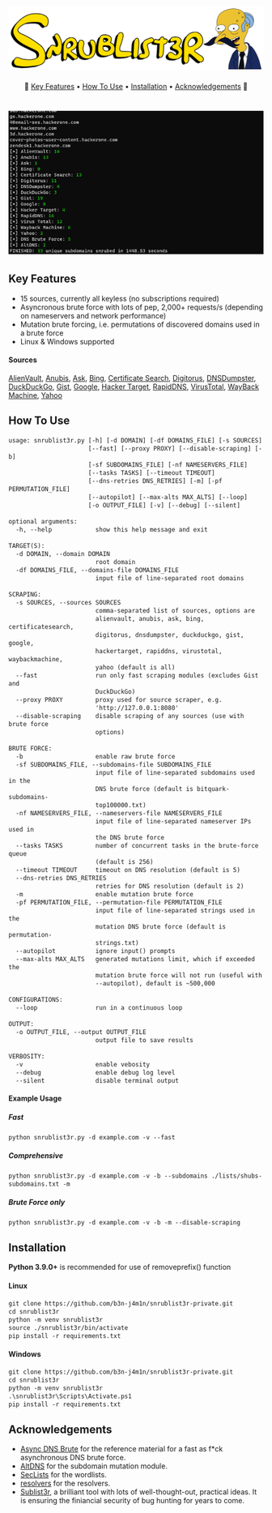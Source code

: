 
<h1 align="center">
  <img src="static/logo.png" alt="Snrublist3r"</a>
  <br>
</h1>

<p align="center">
🍩
  <a href="#key-features">Key Features</a> •
  <a href="#how-to-use">How To Use</a> •
  <a href="#installation">Installation</a> •
  <a href="#acknowledgements">Acknowledgements</a>
🍺
</p>

<h1 align="center">
  <img src="static/demo.png" alt="demo"</a>
  <br>
</h1>

## Key Features
- 15 sources, currently all keyless (no subscriptions required)
- Asyncronous brute force with lots of pep, 2,000+ requests/s (depending on nameservers and network performance)
- Mutation brute forcing, i.e. permutations of discovered domains used in a brute force
- Linux & Windows supported


#### Sources
[AlienVault](https://otx.alienvault.com/), [Anubis](https://github.com/jonluca/Anubis), [Ask](https://www.ask.com/), [Bing](https://www.bing.com/), [Certificate Search](https://crt.sh/), [Digitorus](https://www.digitorus.com/), [DNSDumpster](https://dnsdumpster.com/), [DuckDuckGo](https://duckduckgo.com/), [Gist](https://gist.github.com/), [Google](https://www.google.com), [Hacker Target](https://hackertarget.com/), [RapidDNS](https://rapiddns.io/), [VirusTotal](https://www.virustotal.com/), [WayBack Machine](https://archive.org/web/), [Yahoo](https://yahoo.com/)

## How To Use
```
usage: snrublist3r.py [-h] [-d DOMAIN] [-df DOMAINS_FILE] [-s SOURCES]
                      [--fast] [--proxy PROXY] [--disable-scraping] [-b]
                      [-sf SUBDOMAINS_FILE] [-nf NAMESERVERS_FILE]
                      [--tasks TASKS] [--timeout TIMEOUT]
                      [--dns-retries DNS_RETRIES] [-m] [-pf PERMUTATION_FILE]
                      [--autopilot] [--max-alts MAX_ALTS] [--loop]
                      [-o OUTPUT_FILE] [-v] [--debug] [--silent]

optional arguments:
  -h, --help            show this help message and exit

TARGET(S):
  -d DOMAIN, --domain DOMAIN
                        root domain
  -df DOMAINS_FILE, --domains-file DOMAINS_FILE
                        input file of line-separated root domains

SCRAPING:
  -s SOURCES, --sources SOURCES
                        comma-separated list of sources, options are
                        alienvault, anubis, ask, bing, certificatesearch,
                        digitorus, dnsdumpster, duckduckgo, gist, google,
                        hackertarget, rapiddns, virustotal, waybackmachine,
                        yahoo (default is all)
  --fast                run only fast scraping modules (excludes Gist and
                        DuckDuckGo)
  --proxy PROXY         proxy used for source scraper, e.g.
                        'http://127.0.0.1:8080'
  --disable-scraping    disable scraping of any sources (use with brute force
                        options)

BRUTE FORCE:
  -b                    enable raw brute force
  -sf SUBDOMAINS_FILE, --subdomains-file SUBDOMAINS_FILE
                        input file of line-separated subdomains used in the
                        DNS brute force (default is bitquark-subdomains-
                        top100000.txt)
  -nf NAMESERVERS_FILE, --nameservers-file NAMESERVERS_FILE
                        input file of line-separated nameserver IPs used in
                        the DNS brute force
  --tasks TASKS         number of concurrent tasks in the brute-force queue
                        (default is 256)
  --timeout TIMEOUT     timeout on DNS resolution (default is 5)
  --dns-retries DNS_RETRIES
                        retries for DNS resolution (default is 2)
  -m                    enable mutation brute force
  -pf PERMUTATION_FILE, --permutation-file PERMUTATION_FILE
                        input file of line-separated strings used in the
                        mutation DNS brute force (default is permutation-
                        strings.txt)
  --autopilot           ignore input() prompts
  --max-alts MAX_ALTS   generated mutations limit, which if exceeded the
                        mutation brute force will not run (useful with
                        --autopilot), default is ~500,000

CONFIGURATIONS:
  --loop                run in a continuous loop

OUTPUT:
  -o OUTPUT_FILE, --output OUTPUT_FILE
                        output file to save results

VERBOSITY:
  -v                    enable vebosity
  --debug               enable debug log level
  --silent              disable terminal output
  ```


#### Example Usage
##### Fast
```
python snrublist3r.py -d example.com -v --fast
```

##### Comprehensive
```
python snrublist3r.py -d example.com -v -b --subdomains ./lists/shubs-subdomains.txt -m
```

##### Brute Force only
```
python snrublist3r.py -d example.com -v -b -m --disable-scraping
```

## Installation

**Python 3.9.0+** is recommended for use of removeprefix() function

#### Linux
```
git clone https://github.com/b3n-j4m1n/snrublist3r-private.git
cd snrublist3r
python -m venv snrublist3r
source ./snrublist3r/bin/activate
pip install -r requirements.txt
```

#### Windows
```
git clone https://github.com/b3n-j4m1n/snrublist3r-private.git
cd snrublist3r
python -m venv snrublist3r
.\snrublist3r\Scripts\Activate.ps1
pip install -r requirements.txt
```

## Acknowledgements
 - [Async DNS Brute](https://github.com/blark/aiodnsbrute) for the reference material for a fast as f*ck asynchronous DNS brute force.
 - [AltDNS](https://awesomeopensource.com/project/elangosundar/awesome-README-templates) for the subdomain mutation module.
 - [SecLists](https://github.com/danielmiessler/SecLists) for the wordlists.
 - [resolvers](https://github.com/trickest/resolvers) for the resolvers.
 - [Sublist3r](https://github.com/aboul3la/Sublist3r), a brilliant tool with lots of well-thought-out, practical ideas. It is ensuring the finiancial security of bug hunting for years to come.